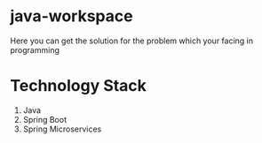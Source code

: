 # java-workspace
Here you can get the solution for the problem which your facing in programming
# Technology Stack
1. Java 
2. Spring Boot
3. Spring Microservices

